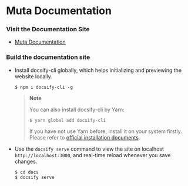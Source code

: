 # Muta Documentation

### Visit the Documentation Site

* [Muta Documentation](https://nervosnetwork.github.io/muta-docs/)

### Build the documentation site

* Install docsify-cli globally, which helps initializing and previewing the website locally. 

  ```shell
  $ npm i docsify-cli -g
  ```
  > **Note**
  > 
  > You can also install docsify-cli by Yarn:
  >
  > ```shell
  > $ yarn global add docsify-cli
  > ```
  > If you have not use Yarn before, install it on your system firstly. Please refer to [official installation documents](https://yarnpkg.com/lang/en/docs/install/).

* Use the `docsify serve` command to view the site on localhost `http://localhost:3000`, and real-time reload whenever you save changes.

  ```shell
  $ cd docs
  $ docsify serve
  ```
